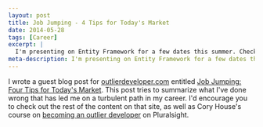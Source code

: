 ```yaml
---
layout: post
title: Job Jumping - 4 Tips for Today's Market
date: 2014-05-28
tags: [Career]
excerpt: |
  I'm presenting on Entity Framework for a few dates this summer. Check out my schedule and details.
meta-description: I'm presenting on Entity Framework for a few dates this summer. Check out my schedule and details.
---
```

<p>
I wrote a guest blog post for <a href="http://www.outlierdeveloper.com" target="_blank">outlierdeveloper.com</a> entitled <a href="http://www.outlierdeveloper.com/job-jumping-four-tips-for-todays-market/" target="_blank">Job Jumping: Four Tips for Today's Market</a>. This post tries to summarize what I've done wrong that has led me on a turbulent path in my career. I'd encourage you to check out the rest of the content on that site, as well as Cory House's course on <a href="http://pluralsight.com/training/Courses/TableOfContents/career-reboot-for-developer-mind" target="_blank">becoming an outlier developer</a> on Pluralsight.
</p>